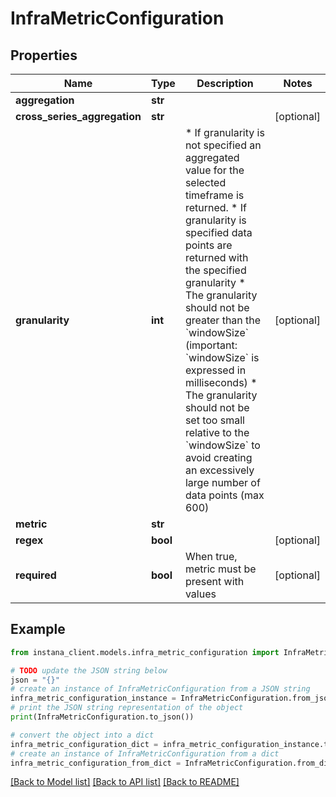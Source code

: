 # InfraMetricConfiguration


## Properties

Name | Type | Description | Notes
------------ | ------------- | ------------- | -------------
**aggregation** | **str** |  | 
**cross_series_aggregation** | **str** |  | [optional] 
**granularity** | **int** |    * If granularity is not specified an aggregated value for the selected timeframe is returned.    * If granularity is specified data points are returned with the specified granularity     * The granularity should not be greater than the &#x60;windowSize&#x60; (important: &#x60;windowSize&#x60; is expressed in milliseconds)     * The granularity should not be set too small relative to the &#x60;windowSize&#x60; to avoid creating an excessively large number of data points (max 600)  | [optional] 
**metric** | **str** |  | 
**regex** | **bool** |  | [optional] 
**required** | **bool** | When true, metric must be present with values | [optional] 

## Example

```python
from instana_client.models.infra_metric_configuration import InfraMetricConfiguration

# TODO update the JSON string below
json = "{}"
# create an instance of InfraMetricConfiguration from a JSON string
infra_metric_configuration_instance = InfraMetricConfiguration.from_json(json)
# print the JSON string representation of the object
print(InfraMetricConfiguration.to_json())

# convert the object into a dict
infra_metric_configuration_dict = infra_metric_configuration_instance.to_dict()
# create an instance of InfraMetricConfiguration from a dict
infra_metric_configuration_from_dict = InfraMetricConfiguration.from_dict(infra_metric_configuration_dict)
```
[[Back to Model list]](../README.md#documentation-for-models) [[Back to API list]](../README.md#documentation-for-api-endpoints) [[Back to README]](../README.md)


